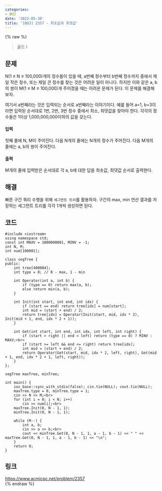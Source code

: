 ```yaml
---
categories:
- BOJ
date: '2022-05-30'
title: '[BOJ] 2357 - 최솟값과 최댓값'
---
```


{% raw %}
> 골드 I<br>

## 문제
N(1 ≤ N ≤ 100,000)개의 정수들이 있을 때, a번째 정수부터 b번째 정수까지 중에서 제일 작은 정수, 또는 제일 큰 정수를 찾는 것은 어려운 일이 아니다. 하지만 이와 같은 a, b의 쌍이 M(1 ≤ M ≤ 100,000)개 주어졌을 때는 어려운 문제가 된다. 이 문제를 해결해 보자.

여기서 a번째라는 것은 입력되는 순서로 a번째라는 이야기이다. 예를 들어 a=1, b=3이라면 입력된 순서대로 1번, 2번, 3번 정수 중에서 최소, 최댓값을 찾아야 한다. 각각의 정수들은 1이상 1,000,000,000이하의 값을 갖는다.

#### 입력
첫째 줄에 N, M이 주어진다. 다음 N개의 줄에는 N개의 정수가 주어진다. 다음 M개의 줄에는 a, b의 쌍이 주어진다.

#### 출력
M개의 줄에 입력받은 순서대로 각 a, b에 대한 답을 최솟값, 최댓값 순서로 출력한다.

## 해결
빠른 구간 쿼리 수행을 위해 `세그먼트 트리`를 활용하자. 구간의 max, min 연산 결과를 저장하는 세그먼트 트리를 각각 1개씩 생성하면 된다.

## 코드
```
#include <iostream>
using namespace std;
const int MAXV = 1000000001, MINV = -1;
int N, M;
int num[100001];

class segTree {
public:
	int tree[400004];
	int type = 0; // 0 - max, 1 - min

	int Operator(int a, int b) {
		if (type == 0) return max(a, b);
		else return min(a, b);
	}

	int Init(int start, int end, int idx) {
		if (start == end) return tree[idx] = num[start];
		int mid = (start + end) / 2;
		return tree[idx] = Operator(Init(start, mid, idx * 2), Init(mid + 1, end, idx * 2 + 1));
	}

	int Get(int start, int end, int idx, int left, int right) {
		if (start > right || end < left) return (type == 0) ? MINV : MAXV;<br>
		if (start >= left && end <= right) return tree[idx];
		int mid = (start + end) / 2;
		return Operator(Get(start, mid, idx * 2, left, right), Get(mid + 1, end, idx * 2 + 1, left, right));
	}
};

segTree maxTree, minTree;

int main() {
	ios_base::sync_with_stdio(false); cin.tie(NULL); cout.tie(NULL);
	maxTree.type = 0, minTree.type = 1;
	cin >> N >> M;<br>
	for (int i = 0; i < N; i++)
		cin >> num[i];<br>
	maxTree.Init(0, N - 1, 1);
	minTree.Init(0, N - 1, 1);

	while (M--) {
		int a, b;
		cin >> a >> b;<br>
		cout << minTree.Get(0, N - 1, 1, a - 1, b - 1) << " " << maxTree.Get(0, N - 1, 1, a - 1, b - 1) << "\n";
	}
	return 0;
}
```

## 링크
https://www.acmicpc.net/problem/2357<br>
{% endraw %}